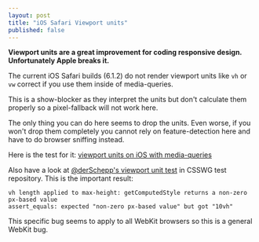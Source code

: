 ```yaml
---
layout: post
title: "iOS Safari Viewport units"
published: false
---
```


**Viewport units are a great improvement for coding responsive design. Unfortunately Apple breaks it.**

The current iOS Safari builds (6.1.2) do not render viewport units like `vh` or `vw` correct if you use them inside of media-queries.

This is a show-blocker as they interpret the units but don't calculate them properly so a pixel-fallback will not work here.

The only thing you can do here seems to drop the units. Even worse, if you won't drop them completely you cannot rely on feature-detection here and have to do browser sniffing instead.

Here is the test for it: [viewport units on iOS with media-queries]()

Also have a look at [@derSchepp's viewport unit test](http://hg.csswg.org/test/raw-file/e0275ecc7fb5/contributors/christianschaefer/submitted/css3-values/viewport-units-css2-001.html) in CSSWG  test repository. This is the important result:

	vh length applied to max-height: getComputedStyle returns a non-zero px-based value
	assert_equals: expected "non-zero px-based value" but got "10vh"

This specific bug seems to apply to all WebKit browsers so this is a general WebKit bug.